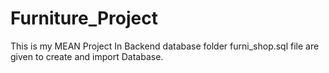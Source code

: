 # Furniture_Project
This is my MEAN Project 
In Backend database folder furni_shop.sql file are given to create and import Database.